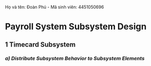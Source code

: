Họ và tên: Đoàn Phú        -        Mã sinh viên: 4451050696

# Payroll System Subsystem Design
## **1 Timecard Subsystem**
  ### **_a) Distribute Subsystem Behavior to Subsystem Elements_**




